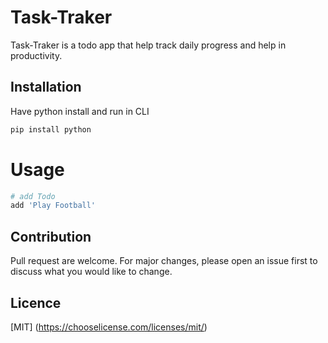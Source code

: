 <!-- Project Title
Project Description
    - What the appilication does
    - Why used the technologies
    - Some challenges faced and feature to implement in future
Table of Content(Optional)
How to Install and Run the Project
How to Use the Project
Include Credit
Add a License
Badges(Optional)
How to contribute to the project
Include Tests -->

# Task-Traker
Task-Traker is a todo app that help track daily progress and help in productivity.

## Installation
Have python install and run in CLI

```bash
pip install python
```

# Usage
```python
# add Todo
add 'Play Football'

```

## Contribution
Pull request are welcome. For major changes, please open an issue first to discuss what you would like to change.

## Licence
[MIT]
(https://chooselicense.com/licenses/mit/)